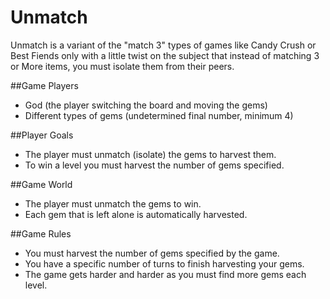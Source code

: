 # Unmatch

Unmatch is a variant of the "match 3" types of games like Candy Crush or Best Fiends only with a little twist on the subject that instead of matching 3 or More items, you must isolate them from their peers.

##Game Players
- God (the player switching the board and moving the gems)
- Different types of gems (undetermined final number, minimum 4)

##Player Goals
- The player must unmatch (isolate) the gems to harvest them.
- To win a level you must harvest the number of gems specified.

##Game World
- The player must unmatch the gems to win.
- Each gem that is left alone is automatically harvested.

##Game Rules
- You must harvest the number of gems specified by the game.
- You have a specific number of turns to finish harvesting your gems.
- The game gets harder and harder as you must find more gems each level.
